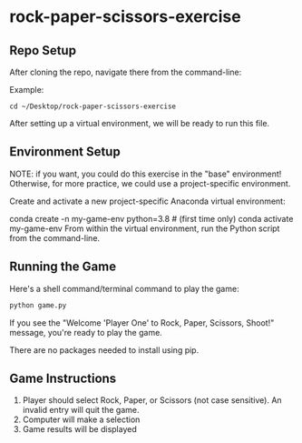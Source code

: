 # rock-paper-scissors-exercise

## Repo Setup

After cloning the repo, navigate there from the command-line:

Example: 

```
cd ~/Desktop/rock-paper-scissors-exercise
```

After setting up a virtual environment, we will be ready to run this file.

## Environment Setup

NOTE: if you want, you could do this exercise in the "base" environment! Otherwise, for more practice, we could use a project-specific environment.

Create and activate a new project-specific Anaconda virtual environment:

conda create -n my-game-env python=3.8 # (first time only)
conda activate my-game-env
From within the virtual environment, run the Python script from the command-line.

## Running the Game

Here's a shell command/terminal command to play the game:
```sh
python game.py
```

If you see the "Welcome 'Player One' to Rock, Paper, Scissors, Shoot!" message, you're ready to play the game. 

There are no packages needed to install using pip. 

## Game Instructions

1. Player should select Rock, Paper, or Scissors (not case sensitive). An invalid entry will quit the game. 
2. Computer will make a selection
3. Game results will be displayed
